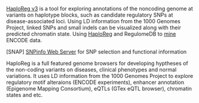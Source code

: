 [HaploReg v3](http://www.broadinstitute.org/mammals/haploreg/haploreg_v3.php) is a tool for exploring annotations of the noncoding genome at variants on haplotype blocks, such as candidate regulatory SNPs at disease-associated loci. Using LD information from the 1000 Genomes Project, 
linked SNPs and small indels can be visualized along with their predicted chromatin state.
Using [HaploReg](http://nar.oxfordjournals.org/content/40/D1/D930.full) and RegulomeDB to [mine](http://www.genome.gov/Pages/Research/ENCODE/ASHG_2013_Using_HaploReg_RegulomeDB_to_Mine_ENCODE_Data.pdf) ENCODE data.

[SNAP]
[SNPinfo Web Server](http://snpinfo.niehs.nih.gov/) for SNP selection and functional information

HaploReg is a full featured genome browsers for developing hyptheses of the non-coding variants on diseases, clinical phenotypes and normal variations. It uses LD information from the 1000 Genomes Project to explore regulatory motif alteraions (ENCODE experiments), enhancer annotation (Epigenome Mapping Consortium), eQTLs (GTex eQTL browser), chromatin states and etc.

